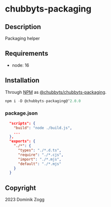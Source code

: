 # chubbyts-packaging

## Description

Packaging helper

## Requirements

 * node: 16

## Installation

Through [NPM](https://www.npmjs.com) as [@chubbyts/chubbyts-packaging][1].

```ts
npm i -D @chubbyts-packaging@^2.0.0
```

### package.json

```json
  "scripts": {
    "build": "node ./build.js",
    ...
  },
  "exports": {
    "./*": {
      "types": "./*.d.ts",
      "require": "./*.cjs",
      "import": "./*.mjs",
      "default": "./*.mjs"
    }
  }
```

## Copyright

2023 Dominik Zogg

[1]: https://www.npmjs.com/package/@chubbyts/chubbyts-packaging

